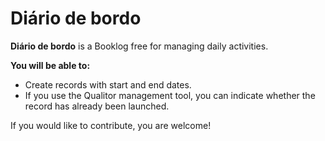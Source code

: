 # Diário de bordo

**Diário de bordo** is a Booklog free for managing daily activities.

**You will be able to:**

- Create records with start and end dates.
- If you use the Qualitor management tool, you can indicate whether the record has already been launched.

If you would like to contribute, you are welcome!

